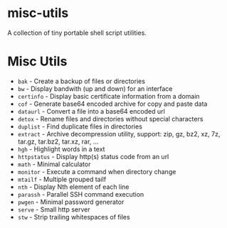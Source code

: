 # misc-utils

A collection of tiny portable shell script utilities.

# Misc Utils

* `bak` - Create a backup of files or directories
* `bw` - Display bandwith (up and down) for an interface
* `certinfo` - Display basic certificate information from a domain
* `cof` - Generate base64 encoded archive for copy and paste data
* `dataurl` - Convert a file into a base64 encoded url
* `detox` - Rename files and directories without special characters
* `duplist` - Find duplicate files in directories
* `extract` - Archive decompression utility, support: zip, gz, bz2, xz, 7z, tar.gz, tar.bz2, tar.xz, rar, ...
* `hgh` - Highlight words in a text
* `httpstatus` - Display http(s) status code from an url
* `math` - Minimal calculator
* `monitor` - Execute a command when directory change
* `mtailf` - Multiple grouped tailf
* `nth` - Display Nth element of each line
* `parassh` - Parallel SSH command execution
* `pwgen` - Minimal password generator
* `serve` - Small http server
* `stw` - Strip trailing whitespaces of files

